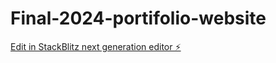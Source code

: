 # Final-2024-portifolio-website

[Edit in StackBlitz next generation editor ⚡️](https://stackblitz.com/~/github.com/frankmuthomi30/Final-2024-portifolio-website)